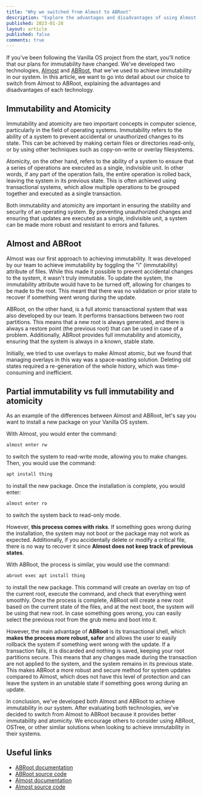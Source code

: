 ```yaml
---
title: "Why we switched from Almost to ABRoot"
description: "Explore the advantages and disadvantages of using Almost and ABRoot technologies to achieve immutability."
published: 2023-01-28
layout: article
published: false
comments: true
---
```


If you've been following the Vanilla OS project from the start, you'll notice that our plans for immutability have changed. We've developed two technologies, [Almost](https://github.com/Vanilla-OS/almost) and [ABRoot](https://github.com/Vanilla-OS/ABRoot), that we've used to achieve immutability in our system. In this article, we want to go into detail about our choice to switch from Almost to ABRoot, explaining the advantages and disadvantages of each technology.

## Immutability and Atomicity
Immutability and atomicity are two important concepts in computer science, particularly in the field of operating systems. Immutability refers to the ability of a system to prevent accidental or unauthorized changes to its state. This can be achieved by making certain files or directories read-only, or by using other techniques such as copy-on-write or overlay filesystems.

Atomicity, on the other hand, refers to the ability of a system to ensure that a series of operations are executed as a single, indivisible unit. In other words, if any part of the operation fails, the entire operation is rolled back, leaving the system in its previous state. This is often achieved using transactional systems, which allow multiple operations to be grouped together and executed as a single transaction.

Both immutability and atomicity are important in ensuring the stability and security of an operating system. By preventing unauthorized changes and ensuring that updates are executed as a single, indivisible unit, a system can be made more robust and resistant to errors and failures.

## Almost and ABRoot
Almost was our first approach to achieving immutability. It was developed by our team to achieve immutability by toggling the "i" (immutability) attribute of files. While this made it possible to prevent accidental changes to the system, it wasn't truly immutable. To update the system, the immutability attribute would have to be turned off, allowing for changes to be made to the root. This meant that there was no validation or prior state to recover if something went wrong during the update.

ABRoot, on the other hand, is a full atomic transactional system that was also developed by our team. It performs transactions between two root partitions. This means that a new root is always generated, and there is always a restore point (the previous root) that can be used in case of a problem. Additionally, ABRoot provides full immutability and atomicity, ensuring that the system is always in a known, stable state.

Initially, we tried to use overlays to make Almost atomic, but we found that managing overlays in this way was a space-wasting solution. Deleting old states required a re-generation of the whole history, which was time-consuming and inefficient.

## Partial immutability vs full immutability and atomicity

As an example of the differences between Almost and ABRoot, let's say you want to install a new package on your Vanilla OS system.

With Almost, you would enter the command:

```bash
almost enter rw
```

to switch the system to read-write mode, allowing you to make changes. Then, you would use the command:

```bash
apt install thing
```

to install the new package. Once the installation is complete, you would enter:

```bash
almost enter ro
```

to switch the system back to read-only mode.

However, **this process comes with risks**. If something goes wrong during the installation, the system may not boot or the package may not work as expected. Additionally, if you accidentally delete or modify a critical file, there is no way to recover it since **Almost does not keep track of previous states**.

With ABRoot, the process is similar, you would use the command:

```bash
abroot exec apt install thing
```

to install the new package. This command will create an overlay on top of the current root, execute the command, and check that everything went smoothly. Once the process is complete, ABRoot will create a new root based on the current state of the files, and at the next boot, the system will be using that new root. In case something goes wrong, you can easily select the previous root from the grub menu and boot into it.

However, the main advantage of **ABRoot** is its transactional shell, which **makes the process more robust, safer** and allows the user to easily rollback the system if something went wrong with the update. If a transaction fails, it is discarded and nothing is saved, keeping your root partitions secure. This means that any changes made during the transaction are not applied to the system, and the system remains in its previous state. This makes ABRoot a more robust and secure method for system updates compared to Almost, which does not have this level of protection and can leave the system in an unstable state if something goes wrong during an update.

In conclusion, we've developed both Almost and ABRoot to achieve immutability in our system. After evaluating both technologies, we've decided to switch from Almost to ABRoot because it provides better immutability and atomicity. We encourage others to consider using ABRoot, OSTree, or other similar solutions when looking to achieve immutability in their systems.

## Useful links
- [ABRoot documentation](https://documentation.vanillaos.org/docs/ABRoot/)
- [ABRoot source code](https://github.com/Vanilla-OS/ABRoot/)
- [Almost documentation](https://documentation.vanillaos.org/docs/almost/)
- [Almost source code](https://github.com/Vanilla-OS/almost)

